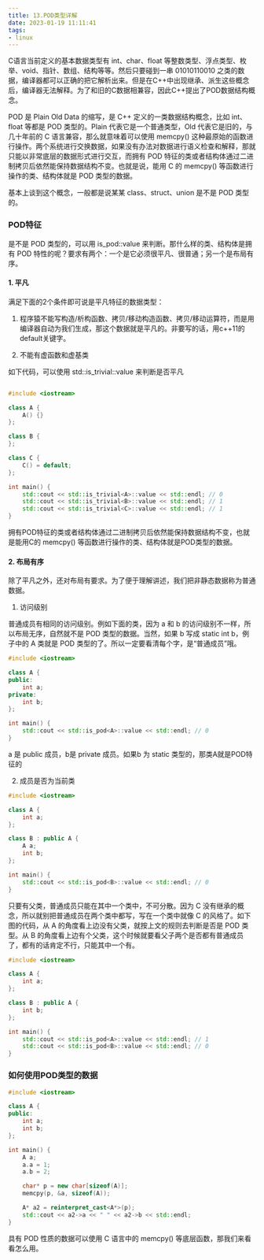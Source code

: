 ```yaml
---
title: 13.POD类型详解
date: 2023-01-19 11:11:41
tags:
- linux
---
```


C语言当前定义的基本数据类型有  int、char、float 等整数类型、浮点类型、枚举、void、指针、数组、结构等等。然后只要碰到一串 01010110010 之类的数据，编译器都可以正确的把它解析出来。但是在C++中出现继承、派生这些概念后，编译器无法解释。为了和旧的C数据相兼容，因此C++提出了POD数据结构概念。

POD 是 Plain Old Data 的缩写，是 C++ 定义的一类数据结构概念，比如 int、float 等都是 POD 类型的。Plain 代表它是一个普通类型，Old 代表它是旧的，与几十年前的 C 语言兼容，那么就意味着可以使用 memcpy() 这种最原始的函数进行操作。两个系统进行交换数据，如果没有办法对数据进行语义检查和解释，那就只能以非常底层的数据形式进行交互，而拥有 POD 特征的类或者结构体通过二进制拷贝后依然能保持数据结构不变。也就是说，能用 C 的 memcpy() 等函数进行操作的类、结构体就是 POD 类型的数据。

基本上谈到这个概念，一般都是说某某 class、struct、union 是不是 POD 类型的。

### POD特征

是不是 POD 类型的，可以用 is_pod::value 来判断。那什么样的类、结构体是拥有 POD 特性的呢？要求有两个：一个是它必须很平凡、很普通；另一个是布局有序。

#### 1. 平凡

满足下面的2个条件即可说是平凡特征的数据类型：

1. 程序猿不能写构造/析构函数、拷贝/移动构造函数、拷贝/移动运算符，而是用编译器自动为我们生成，那这个数据就是平凡的。非要写的话，用c++11的default关键字。

2. 不能有虚函数和虚基类

如下代码，可以使用 std::is_trivial::value 来判断是否平凡

```c++

#include <iostream>

class A {
    A() {}
};

class B {
};

class C {
    C() = default;
};

int main() {
    std::cout << std::is_trivial<A>::value << std::endl; // 0
    std::cout << std::is_trivial<B>::value << std::endl; // 1
    std::cout << std::is_trivial<C>::value << std::endl; // 1
}
```

拥有POD特征的类或者结构体通过二进制拷贝后依然能保持数据结构不变，也就是能用C的 memcpy() 等函数进行操作的类、结构体就是POD类型的数据。

#### 2. 布局有序

除了平凡之外，还对布局有要求。为了便于理解讲述，我们把非静态数据称为普通数据。

1. 访问级别

普通成员有相同的访问级别。例如下面的类，因为 a 和 b 的访问级别不一样，所以布局无序，自然就不是 POD 类型的数据。当然，如果 b 写成 static int b，例子中的 A 类就是 POD 类型的了。所以一定要看清每个字，是“普通成员”哦。

```c++
#include <iostream>

class A {
public:
    int a;
private:
    int b;
};

int main() {
    std::cout << std::is_pod<A>::value << std::endl; // 0
}
```

a 是 public 成员，b是 private 成员。如果b 为 static 类型的，那类A就是POD特征的

2. 成员是否为当前类

```c++
#include <iostream>

class A {
    int a;
};

class B : public A {
    A a;
    int b;
};

int main() {
    std::cout << std::is_pod<B>::value << std::endl; // 0
}
```

只要有父类，普通成员只能在其中一个类中，不可分散。因为 C 没有继承的概念，所以就别把普通成员在两个类中都写，写在一个类中就像 C 的风格了。如下图的代码，从 A 的角度看上边没有父类，就按上文的规则去判断是否是 POD 类型。从 B 的角度看上边有个父类，这个时候就要看父子两个是否都有普通成员了，都有的话肯定不行，只能其中一个有。

```c++
#include <iostream>

class A {
    int a;
};

class B : public A {
    int b;
};

int main() {
    std::cout << std::is_pod<A>::value << std::endl; // 1
    std::cout << std::is_pod<B>::value << std::endl; // 0
}
```

### 如何使用POD类型的数据

```c++
#include <iostream>

class A {
public:
    int a;
    int b;
};

int main() {
    A a;
    a.a = 1;
    a.b = 2;

    char* p = new char[sizeof(A)];
    memcpy(p, &a, sizeof(A));

    A* a2 = reinterpret_cast<A*>(p);
    std::cout << a2->a << " " << a2->b << std::endl;
}
```

具有 POD 性质的数据可以使用 C 语言中的 memcpy() 等底层函数，那我们来看看怎么用。

